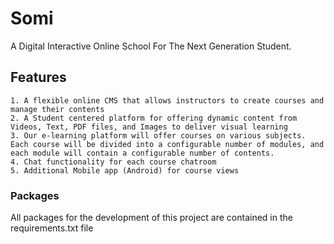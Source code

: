 # Somi

A Digital Interactive Online School For The Next Generation Student.

## Features

    1. A flexible online CMS that allows instructors to create courses and manage their contents
    2. A Student centered platform for offering dynamic content from Videos, Text, PDF files, and Images to deliver visual learning
    3. Our e-learning platform will offer courses on various subjects. Each course will be divided into a configurable number of modules, and each module will contain a configurable number of contents. 
    4. Chat functionality for each course chatroom
    5. Additional Mobile app (Android) for course views

### Packages

All packages for the development of this project are contained in the requirements.txt file
